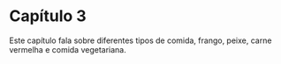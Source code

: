 # Capítulo 3

Este capítulo fala sobre diferentes tipos de comida, frango, peixe, carne vermelha e comida vegetariana.